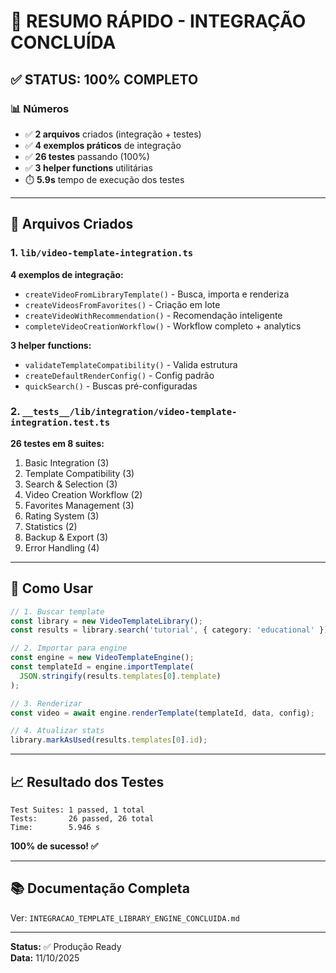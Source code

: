 # 🎯 RESUMO RÁPIDO - INTEGRAÇÃO CONCLUÍDA

## ✅ STATUS: 100% COMPLETO

### 📊 Números
- ✅ **2 arquivos** criados (integração + testes)
- ✅ **4 exemplos práticos** de integração
- ✅ **26 testes** passando (100%)
- ✅ **3 helper functions** utilitárias
- ⏱️ **5.9s** tempo de execução dos testes

---

## 📁 Arquivos Criados

### 1. `lib/video-template-integration.ts`
**4 exemplos de integração:**
- `createVideoFromLibraryTemplate()` - Busca, importa e renderiza
- `createVideosFromFavorites()` - Criação em lote
- `createVideoWithRecommendation()` - Recomendação inteligente
- `completeVideoCreationWorkflow()` - Workflow completo + analytics

**3 helper functions:**
- `validateTemplateCompatibility()` - Valida estrutura
- `createDefaultRenderConfig()` - Config padrão
- `quickSearch()` - Buscas pré-configuradas

### 2. `__tests__/lib/integration/video-template-integration.test.ts`
**26 testes em 8 suites:**
1. Basic Integration (3)
2. Template Compatibility (3)
3. Search & Selection (3)
4. Video Creation Workflow (2)
5. Favorites Management (3)
6. Rating System (3)
7. Statistics (2)
8. Backup & Export (3)
9. Error Handling (4)

---

## 🔗 Como Usar

```typescript
// 1. Buscar template
const library = new VideoTemplateLibrary();
const results = library.search('tutorial', { category: 'educational' });

// 2. Importar para engine
const engine = new VideoTemplateEngine();
const templateId = engine.importTemplate(
  JSON.stringify(results.templates[0].template)
);

// 3. Renderizar
const video = await engine.renderTemplate(templateId, data, config);

// 4. Atualizar stats
library.markAsUsed(results.templates[0].id);
```

---

## 📈 Resultado dos Testes

```
Test Suites: 1 passed, 1 total
Tests:       26 passed, 26 total
Time:        5.946 s
```

**100% de sucesso! ✅**

---

## 📚 Documentação Completa

Ver: `INTEGRACAO_TEMPLATE_LIBRARY_ENGINE_CONCLUIDA.md`

---

**Status:** ✅ Produção Ready  
**Data:** 11/10/2025
